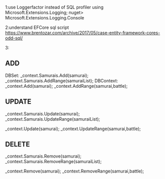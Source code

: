 1:use Loggerfactor instead of SQL profiler
using Microsoft.Extensions.Logging;
nuget>  Microsoft.Extensions.Logging.Console

2:understand EFCore sql script
https://www.brentozar.com/archive/2017/05/case-entity-framework-cores-odd-sql/

3:
## ADD
DBSet:
_context.Samurais.Add(samurai);
_context.Samurais.AddRange(samuraiList);
DBContext:
_context.Add(samurai);
_context.AddRange(samurai,battle);
## UPDATE
_context.Samurais.Update(samurai);
_context.Samurais.UpdateRange(samuraiList);

_context.Update(samurai);
_context.UpdateRange(samurai,battle);
## DELETE
_context.Samurais.Remove(samurai);
_context.Samurais.RemoveRange(samuraiList);

_context.Remove(samurai);
_context.RemoveRange(samurai,battle);
